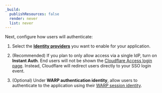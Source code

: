 ```yaml
---
_build:
  publishResources: false
  render: never
  list: never
---
```


 Next, configure how users will authenticate:
   1. Select the [**Identity providers**](/cloudflare-one/identity/idp-integration/) you want to enable for your application.
   2. (Recommended) If you plan to only allow access via a single IdP, turn on **Instant Auth**. End users will not be shown the [Cloudflare Access login page](/cloudflare-one/applications/custom-pages/#login-page). Instead, Cloudflare will redirect users directly to your SSO login event.

   3. (Optional) Under **WARP authentication identity**, allow users to authenticate to the application using their [WARP session identity](/cloudflare-one/connections/connect-devices/warp/configure-warp/warp-sessions/).
